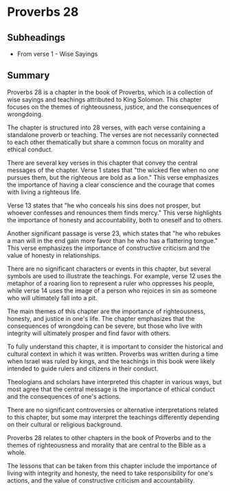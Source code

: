 # Proverbs 28

## Subheadings

* From verse 1 - Wise Sayings

## Summary

Proverbs 28 is a chapter in the book of Proverbs, which is a collection of wise sayings and teachings attributed to King Solomon. This chapter focuses on the themes of righteousness, justice, and the consequences of wrongdoing.

The chapter is structured into 28 verses, with each verse containing a standalone proverb or teaching. The verses are not necessarily connected to each other thematically but share a common focus on morality and ethical conduct.

There are several key verses in this chapter that convey the central messages of the chapter. Verse 1 states that "the wicked flee when no one pursues them, but the righteous are bold as a lion." This verse emphasizes the importance of having a clear conscience and the courage that comes with living a righteous life.

Verse 13 states that "he who conceals his sins does not prosper, but whoever confesses and renounces them finds mercy." This verse highlights the importance of honesty and accountability, both to oneself and to others.

Another significant passage is verse 23, which states that "he who rebukes a man will in the end gain more favor than he who has a flattering tongue." This verse emphasizes the importance of constructive criticism and the value of honesty in relationships.

There are no significant characters or events in this chapter, but several symbols are used to illustrate the teachings. For example, verse 12 uses the metaphor of a roaring lion to represent a ruler who oppresses his people, while verse 14 uses the image of a person who rejoices in sin as someone who will ultimately fall into a pit.

The main themes of this chapter are the importance of righteousness, honesty, and justice in one's life. The chapter emphasizes that the consequences of wrongdoing can be severe, but those who live with integrity will ultimately prosper and find favor with others.

To fully understand this chapter, it is important to consider the historical and cultural context in which it was written. Proverbs was written during a time when Israel was ruled by kings, and the teachings in this book were likely intended to guide rulers and citizens in their conduct.

Theologians and scholars have interpreted this chapter in various ways, but most agree that the central message is the importance of ethical conduct and the consequences of one's actions.

There are no significant controversies or alternative interpretations related to this chapter, but some may interpret the teachings differently depending on their cultural or religious background.

Proverbs 28 relates to other chapters in the book of Proverbs and to the themes of righteousness and morality that are central to the Bible as a whole.

The lessons that can be taken from this chapter include the importance of living with integrity and honesty, the need to take responsibility for one's actions, and the value of constructive criticism and accountability.